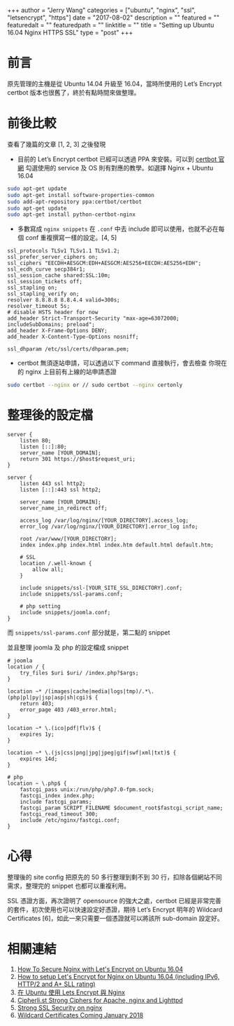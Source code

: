 +++
author = "Jerry Wang"
categories = ["ubuntu", "nginx", "ssl", "letsencrypt", "https"]
date = "2017-08-02"
description = ""
featured = ""
featuredalt = ""
featuredpath = ""
linktitle = ""
title = "Setting up Ubuntu 16.04 Nginx HTTPS SSL"
type = "post"
+++



# 前言

原先管理的主機是從 Ubuntu 14.04 升級至 16.04，當時所使用的 Let’s Encrypt certbot 版本也很舊了，終於有點時間來做整理。

# 前後比較

查看了幾篇的文章 [1, 2, 3] 之後發現

- 目前的 Let’s Encrypt certbot 已經可以透過 PPA 來安裝。可以到 [certbot 官網](https://certbot.eff.org/) 勾選使用的 service 及 OS 則有對應的教學。如選擇 Nginx + Ubuntu 16.04

```bash
sudo apt-get update
sudo apt-get install software-properties-common
sudo add-apt-repository ppa:certbot/certbot
sudo apt-get update
sudo apt-get install python-certbot-nginx
```

- 多數寫成 `nginx snippets` 在 `.conf` 中去 include 即可以使用，也就不必在每個 conf 重複撰寫一樣的設定。[4, 5]

 ```nginx
ssl_protocols TLSv1 TLSv1.1 TLSv1.2;
ssl_prefer_server_ciphers on;
ssl_ciphers "EECDH+AESGCM:EDH+AESGCM:AES256+EECDH:AES256+EDH";
ssl_ecdh_curve secp384r1;
ssl_session_cache shared:SSL:10m;
ssl_session_tickets off;
ssl_stapling on;
ssl_stapling_verify on;
resolver 8.8.8.8 8.8.4.4 valid=300s;
resolver_timeout 5s;
# disable HSTS header for now
add_header Strict-Transport-Security "max-age=63072000; includeSubDomains; preload";
add_header X-Frame-Options DENY;
add_header X-Content-Type-Options nosniff;

ssl_dhparam /etc/ssl/certs/dhparam.pem;
 ```

- certbot 無須逐站申請，可以透過以下 command 直接執行，會去檢查 你現在的 nginx 上目前有上線的站申請憑證

```bash
sudo certbot --nginx or // sudo certbot --nginx certonly
```

# 整理後的設定檔

```nginx
server {
	listen 80;
	listen [::]:80;
	server_name [YOUR_DOMAIN];
	return 301 https://$host$request_uri;
}

server {
	listen 443 ssl http2;
	listen [::]:443 ssl http2;

	server_name [YOUR_DOMAIN];
	server_name_in_redirect off;

	access_log /var/log/nginx/[YOUR_DIRECTORY].access_log;
	error_log /var/log/nginx/[YOUR_DIRECTORY].error_log info;

	root /var/www/[YOUR_DIRECTORY];
	index index.php index.html index.htm default.html default.htm;

	# SSL
	location /.well-known {
		allow all;
	}

	include snippets/ssl-[YOUR_SITE_SSL_DIRECTORY].conf;
	include snippets/ssl-params.conf;

	# php setting
	include snippets/joomla.conf;
}
```

而 `snippets/ssl-params.conf` 部分就是，第二點的 snippet

並且整理 joomla 及 php 的設定檔成 snippet

```nginx
# joomla
location / {
	try_files $uri $uri/ /index.php?$args;
}

location ~* /(images|cache|media|logs|tmp)/.*\.(php|pl|py|jsp|asp|sh|cgi)$ {
	return 403;
	error_page 403 /403_error.html;
}

location ~* \.(ico|pdf|flv)$ {
	expires 1y;
}

location ~* \.(js|css|png|jpg|jpeg|gif|swf|xml|txt)$ {
	expires 14d;
}

# php
location ~ \.php$ {
	fastcgi_pass unix:/run/php/php7.0-fpm.sock;
	fastcgi_index index.php;
	include fastcgi_params;
	fastcgi_param SCRIPT_FILENAME $document_root$fastcgi_script_name;
	fastcgi_read_timeout 300;
	include /etc/nginx/fastcgi.conf;
}
```
# 心得

整理後的 site config 把原先的 50 多行整理到剩不到 30 行，扣除各個網站不同需求，整理完的 snippet 也都可以重複利用。

SSL 憑證方面，再次證明了 opensource 的強大之處，certbot 已經是非常完善的套件，初次使用也可以快速設定好憑證，期待 Let’s Encrypt 明年的 Wildcard Certificates [6]，如此一來只需要一個憑證就可以將該所 sub-domain 設定好。

# 相關連結

1. [How To Secure Nginx with Let's Encrypt on Ubuntu 16.04](https://www.digitalocean.com/community/tutorials/how-to-secure-nginx-with-let-s-encrypt-on-ubuntu-16-04)
1. [How to setup Let's Encrypt for Nginx on Ubuntu 16.04 (including IPv6, HTTP/2 and A+ SLL rating)](https://www.digitalocean.com/community/tutorials/how-to-secure-nginx-with-let-s-encrypt-on-ubuntu-16-04)
1. [在 Ubuntu 使用 Lets Encrypt 與 Nginx](https://blog.technologyofkevin.com/?p=591)
1. [Cipherli.st Strong Ciphers for Apache, nginx and Lighttpd](https://cipherli.st/)
1. [Strong SSL Security on nginx](https://raymii.org/s/tutorials/Strong_SSL_Security_On_nginx.html)
1. [Wildcard Certificates Coming January 2018](https://letsencrypt.org/2017/07/06/wildcard-certificates-coming-jan-2018.html)


